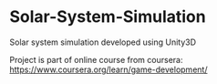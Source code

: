 # Solar-System-Simulation

Solar system simulation developed using Unity3D

Project is part of online course from coursera: https://www.coursera.org/learn/game-development/
